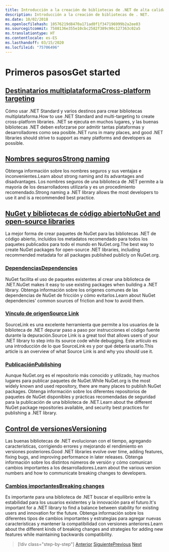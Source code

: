 ```yaml
---
title: Introducción a la creación de bibliotecas de .NET de alta calidad
description: Introducción a la creación de bibliotecas de . NET.
ms.date: 10/02/2018
ms.openlocfilehash: 10576219d8470a171ad0f1f347196999b2a2ee03
ms.sourcegitcommit: 7588136e355e10cbc2582f389c90c127363c02a5
ms.translationtype: HT
ms.contentlocale: es-ES
ms.lasthandoff: 03/15/2020
ms.locfileid: "75706496"
---
```

# <a name="get-started"></a><span data-ttu-id="1bf8d-103">Primeros pasos</span><span class="sxs-lookup"><span data-stu-id="1bf8d-103">Get started</span></span>

## <a name="cross-platform-targeting"></a>[<span data-ttu-id="1bf8d-104">Destinatarios multiplataforma</span><span class="sxs-lookup"><span data-stu-id="1bf8d-104">Cross-platform targeting</span></span>](./cross-platform-targeting.md)

<span data-ttu-id="1bf8d-105">Cómo usar .NET Standard y varios destinos para crear bibliotecas multiplataforma.</span><span class="sxs-lookup"><span data-stu-id="1bf8d-105">How to use .NET Standard and multi-targeting to create cross-platform libraries.</span></span> <span data-ttu-id="1bf8d-106">.NET se ejecuta en muchos lugares, y las buenas bibliotecas .NET deben esforzarse por admitir tantas plataformas y desarrolladores como sea posible.</span><span class="sxs-lookup"><span data-stu-id="1bf8d-106">.NET runs in many places, and good .NET libraries should strive to support as many platforms and developers as possible.</span></span>

## <a name="strong-naming"></a>[<span data-ttu-id="1bf8d-107">Nombres seguros</span><span class="sxs-lookup"><span data-stu-id="1bf8d-107">Strong naming</span></span>](./strong-naming.md)

<span data-ttu-id="1bf8d-108">Obtenga información sobre los nombres seguros y sus ventajas e inconvenientes.</span><span class="sxs-lookup"><span data-stu-id="1bf8d-108">Learn about strong naming and its advantages and disadvantages.</span></span> <span data-ttu-id="1bf8d-109">Los nombres seguros de una biblioteca de .NET permite a la mayoría de los desarrolladores utilizarla y es un procedimiento recomendado.</span><span class="sxs-lookup"><span data-stu-id="1bf8d-109">Strong naming a .NET library allows the most developers to use it and is a recommended best practice.</span></span>

## <a name="nuget-and-open-source-libraries"></a>[<span data-ttu-id="1bf8d-110">NuGet y bibliotecas de código abierto</span><span class="sxs-lookup"><span data-stu-id="1bf8d-110">NuGet and open-source libraries</span></span>](./nuget.md)

<span data-ttu-id="1bf8d-111">La mejor forma de crear paquetes de NuGet para las bibliotecas .NET de código abierto, incluidos los metadatos recomendado para todos los paquetes publicados para todo el mundo en NuGet.org.</span><span class="sxs-lookup"><span data-stu-id="1bf8d-111">The best way to create NuGet packages for open-source .NET libraries, including recommended metadata for all packages published publicly on NuGet.org.</span></span>

### <a name="dependencies"></a>[<span data-ttu-id="1bf8d-112">Dependencias</span><span class="sxs-lookup"><span data-stu-id="1bf8d-112">Dependencies</span></span>](./dependencies.md)

<span data-ttu-id="1bf8d-113">NuGet facilita el uso de paquetes existentes al crear una biblioteca de .NET.</span><span class="sxs-lookup"><span data-stu-id="1bf8d-113">NuGet makes it easy to use existing packages when building a .NET library.</span></span> <span data-ttu-id="1bf8d-114">Obtenga información sobre los orígenes comunes de las dependencias de NuGet de fricción y cómo evitarlos.</span><span class="sxs-lookup"><span data-stu-id="1bf8d-114">Learn about NuGet dependencies' common sources of friction and how to avoid them.</span></span>

### <a name="source-link"></a>[<span data-ttu-id="1bf8d-115">Vínculo de origen</span><span class="sxs-lookup"><span data-stu-id="1bf8d-115">Source Link</span></span>](./sourcelink.md)

<span data-ttu-id="1bf8d-116">SourceLink es una excelente herramienta que permite a los usuarios de la biblioteca de .NET depurar paso a paso por instrucciones el código fuente durante la depuración.</span><span class="sxs-lookup"><span data-stu-id="1bf8d-116">Source Link is a great tool that allows users of your .NET library to step into its source code while debugging.</span></span> <span data-ttu-id="1bf8d-117">Este artículo es una introducción de lo que SourceLink es y por qué debería usarlo.</span><span class="sxs-lookup"><span data-stu-id="1bf8d-117">This article is an overview of what Source Link is and why you should use it.</span></span>

### <a name="publishing"></a>[<span data-ttu-id="1bf8d-118">Publicación</span><span class="sxs-lookup"><span data-stu-id="1bf8d-118">Publishing</span></span>](./publish-nuget-package.md)

<span data-ttu-id="1bf8d-119">Aunque NuGet.org es el repositorio más conocido y utilizado, hay muchos lugares para publicar paquetes de NuGet.</span><span class="sxs-lookup"><span data-stu-id="1bf8d-119">While NuGet.org is the most widely known and used repository, there are many places to publish NuGet packages.</span></span> <span data-ttu-id="1bf8d-120">Obtenga información sobre los diferentes repositorios de paquetes de NuGet disponibles y prácticas recomendadas de seguridad para la publicación de una biblioteca de .NET.</span><span class="sxs-lookup"><span data-stu-id="1bf8d-120">Learn about the different NuGet package repositories available, and security best practices for publishing a .NET library.</span></span>

## <a name="versioning"></a>[<span data-ttu-id="1bf8d-121">Control de versiones</span><span class="sxs-lookup"><span data-stu-id="1bf8d-121">Versioning</span></span>](./versioning.md)

<span data-ttu-id="1bf8d-122">Las buenas bibliotecas de .NET evolucionan con el tiempo, agregando características, corrigiendo errores y mejorando el rendimiento en versiones posteriores.</span><span class="sxs-lookup"><span data-stu-id="1bf8d-122">Good .NET libraries evolve over time, adding features, fixing bugs, and improving performance in later releases.</span></span> <span data-ttu-id="1bf8d-123">Obtenga información sobre los distintos números de versión y cómo comunican cambios importantes a los desarrolladores.</span><span class="sxs-lookup"><span data-stu-id="1bf8d-123">Learn about the various version numbers and how to communicate breaking changes to developers.</span></span>

### <a name="breaking-changes"></a>[<span data-ttu-id="1bf8d-124">Cambios importantes</span><span class="sxs-lookup"><span data-stu-id="1bf8d-124">Breaking changes</span></span>](./breaking-changes.md)

<span data-ttu-id="1bf8d-125">Es importante para una biblioteca de .NET buscar el equilibrio entre la estabilidad para los usuarios existentes y la innovación para el futuro.</span><span class="sxs-lookup"><span data-stu-id="1bf8d-125">It's important for a .NET library to find a balance between stability for existing users and innovation for the future.</span></span> <span data-ttu-id="1bf8d-126">Obtenga información sobre los diferentes tipos de cambios importantes y estrategias para agregar nuevas características y mantener la compatibilidad con versiones anteriores.</span><span class="sxs-lookup"><span data-stu-id="1bf8d-126">Learn about the different kinds of breaking changes and strategies for adding new features while maintaining backwards compatibility.</span></span>

>[!div class="step-by-step"]
><span data-ttu-id="1bf8d-127">[Anterior](index.md)
>[Siguiente](cross-platform-targeting.md)</span><span class="sxs-lookup"><span data-stu-id="1bf8d-127">[Previous](index.md)
[Next](cross-platform-targeting.md)</span></span>
